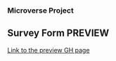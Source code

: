 ### Microverse Project

## Survey Form PREVIEW
[Link to the preview GH page](https://amedzro-elikplim.github.io/microverse-project/)